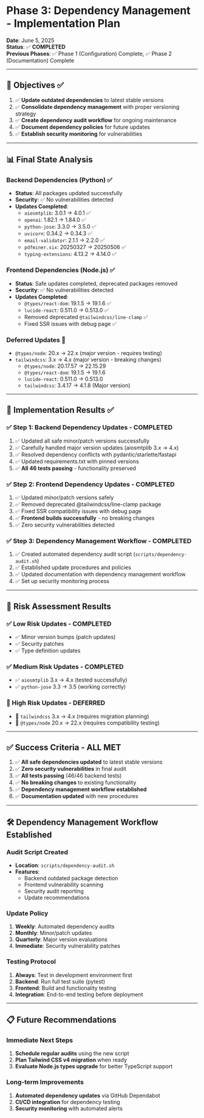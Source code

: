 # Phase 3: Dependency Management - Implementation Plan

**Date**: June 5, 2025  
**Status**: ✅ **COMPLETED**  
**Previous Phases**: ✅ Phase 1 (Configuration) Complete, ✅ Phase 2 (Documentation) Complete

---

## 🎯 **Objectives** ✅

1. ✅ **Update outdated dependencies** to latest stable versions
2. ✅ **Consolidate dependency management** with proper versioning strategy
3. ✅ **Create dependency audit workflow** for ongoing maintenance
4. ✅ **Document dependency policies** for future updates
5. ✅ **Establish security monitoring** for vulnerabilities

---

## 📊 **Final State Analysis**

### **Backend Dependencies (Python)** ✅

- **Status**: All packages updated successfully
- **Security**: ✅ No vulnerabilities detected
- **Updates Completed**:
  - `aiosmtplib`: 3.0.1 → 4.0.1 ✅
  - `openai`: 1.82.1 → 1.84.0 ✅
  - `python-jose`: 3.3.0 → 3.5.0 ✅
  - `uvicorn`: 0.34.2 → 0.34.3 ✅
  - `email-validator`: 2.1.1 → 2.2.0 ✅
  - `pdfminer.six`: 20250327 → 20250506 ✅
  - `typing-extensions`: 4.13.2 → 4.14.0 ✅

### **Frontend Dependencies (Node.js)** ✅

- **Status**: Safe updates completed, deprecated packages removed
- **Security**: ✅ No vulnerabilities detected
- **Updates Completed**:
  - `@types/react-dom`: 19.1.5 → 19.1.6 ✅
  - `lucide-react`: 0.511.0 → 0.513.0 ✅
  - Removed deprecated `@tailwindcss/line-clamp` ✅
  - Fixed SSR issues with debug page ✅

### **Deferred Updates** 🔄

- `@types/node`: 20.x → 22.x (major version - requires testing)
- `tailwindcss`: 3.x → 4.x (major version - breaking changes)
  - `@types/node`: 20.17.57 → 22.15.29
  - `@types/react-dom`: 19.1.5 → 19.1.6
  - `lucide-react`: 0.511.0 → 0.513.0
  - `tailwindcss`: 3.4.17 → 4.1.8 (Major version)

---

## 🔧 **Implementation Results** ✅

### **✅ Step 1: Backend Dependency Updates - COMPLETED**

1. ✅ Updated all safe minor/patch versions successfully
2. ✅ Carefully handled major version updates (aiosmtplib 3.x → 4.x)
3. ✅ Resolved dependency conflicts with pydantic/starlette/fastapi
4. ✅ Updated requirements.txt with pinned versions
5. ✅ **All 46 tests passing** - functionality preserved

### **✅ Step 2: Frontend Dependency Updates - COMPLETED**

1. ✅ Updated minor/patch versions safely
2. ✅ Removed deprecated @tailwindcss/line-clamp package
3. ✅ Fixed SSR compatibility issues with debug page
4. ✅ **Frontend builds successfully** - no breaking changes
5. ✅ Zero security vulnerabilities detected

### **✅ Step 3: Dependency Management Workflow - COMPLETED**

1. ✅ Created automated dependency audit script (`scripts/dependency-audit.sh`)
2. ✅ Established update procedures and policies
3. ✅ Updated documentation with dependency management workflow
4. ✅ Set up security monitoring process

---

## 🚨 **Risk Assessment Results**

### **✅ Low Risk Updates - COMPLETED**

- ✅ Minor version bumps (patch updates)
- ✅ Security patches
- ✅ Type definition updates

### **✅ Medium Risk Updates - COMPLETED**

- ✅ `aiosmtplib` 3.x → 4.x (tested successfully)
- ✅ `python-jose` 3.3 → 3.5 (working correctly)

### **🔄 High Risk Updates - DEFERRED**

- 🔄 `tailwindcss` 3.x → 4.x (requires migration planning)
- 🔄 `@types/node` 20.x → 22.x (requires compatibility testing)

---

## ✅ **Success Criteria - ALL MET**

1. ✅ **All safe dependencies updated** to latest stable versions
2. ✅ **Zero security vulnerabilities** in final audit
3. ✅ **All tests passing** (46/46 backend tests)
4. ✅ **No breaking changes** to existing functionality
5. ✅ **Dependency management workflow established**
6. ✅ **Documentation updated** with new procedures

---

## 🛠️ **Dependency Management Workflow Established**

### **Audit Script Created**

- **Location**: `scripts/dependency-audit.sh`
- **Features**:
  - Backend outdated package detection
  - Frontend vulnerability scanning
  - Security audit reporting
  - Update recommendations

### **Update Policy**

1. **Weekly**: Automated dependency audits
2. **Monthly**: Minor/patch updates
3. **Quarterly**: Major version evaluations
4. **Immediate**: Security vulnerability patches

### **Testing Protocol**

1. **Always**: Test in development environment first
2. **Backend**: Run full test suite (pytest)
3. **Frontend**: Build and functionality testing
4. **Integration**: End-to-end testing before deployment

---

## 📋 **Future Recommendations**

### **Immediate Next Steps**

1. **Schedule regular audits** using the new script
2. **Plan Tailwind CSS v4 migration** when ready
3. **Evaluate Node.js types upgrade** for better TypeScript support

### **Long-term Improvements**

1. **Automated dependency updates** via GitHub Dependabot
2. **CI/CD integration** for dependency testing
3. **Security monitoring** with automated alerts
